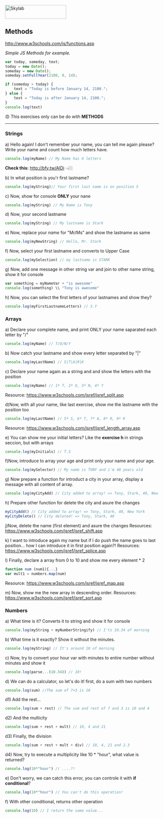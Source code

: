<img src="http://www.skylabcoders.com/images/403/default.png" alt="Skylab" style="width:200px;height:45px;">

## Methods

http://www.w3schools.com/js/functions.asp

*Simple JS Methods for example.*

```javascript
var today, someday, text;
today = new Date();
someday = new Date();
someday.setFullYear(2100, 0, 14);

if (someday > today) {
    text = "Today is before January 14, 2100.";
} else {
    text = "Today is after January 14, 2100.";
}
console.log(text)

```
:angry: This exercises only can be do with **METHODS**

---


### Strings
a) Hello again! I don't remember your name, you can tell me again please?
Write your name and count how much letters have.
```javascript
console.log(myName) // My Name has 4 letters 
```
**Check this:** http://bfy.tw/AlDi 👈🏼

b) In what position is you'r first lastname?
```javascript
console.log(myString)// Your first last name is on position 5
```
 
c) Now, show for console **ONLY** your nane 
```javascript
console.log(myString) // My Name is Tony 
```
 
d) Now, your second lastname 
```javascript
console.log(myString) // My lastname is Stark
```
 
e) Now, replace your *name* for "Mr/Ms" and show the lastname as same 
```javascript
console.log(myNewString) // Hello, Mr. Stark 
```
 
f) Now, select your first lastname and converts to Upper Case
```javascript
console.log(mySelection) // my lastname is STARK
```

g) Now, add one message in other string var and join to other name string, show it for console
```javascript
var something = myNameVar + "is awesome"
console.log(something) \\ "Tony is awesome"

```

h) Now, you can select the first letters of your lastnames and show they?
```javascript
console.log(myFirstLastnameLetters) // S.Y
```

### Arrays
a) Declare your complete name, and print ONLY your name saparated each letter by "/"
```javascript
console.log(myName) // T/O/N/Y
```

b) Now catch your lastname and show every letter separated by "|"
```javascript
console.log(myLastName) // S|T|A|R|K
```

c) Declare your name again as a string and and show the letters with the position
```javascript
console.log(myName) // 1º T, 2º O, 3º N, 4º Y
```
Resource: https://www.w3schools.com/jsref/jsref_split.asp

d)Now, with all your name, like last exercise, show me the lastname with the position too
```javascript
console.log(myLastName) // 5º S, 6º T, 7º A, 8º R, 9º K
```
Resource: https://www.w3schools.com/jsref/jsref_length_array.asp

e) You can show me your initial letters? Like the **exercise h** in strings seccion, but with arrays 
```javascript
console.log(myInitials) // T.S
```

f)Now, introduce to array your age and print only your name and your age.
```javascript
console.log(mySelector) // My name is TONY and i'm 40 years old
```

g) Now prepare a function for introduct a city in your array, display a message with all content of array.
```javascript
console.log(myCityAdd) // City added to array! => Tony, Stark, 40, New York
```

h) Prepare other function for delete the city and asure the changes
```javascript
myCityAdd() // City added to array! => Tony, Stark, 40, New York
myCityDelete() // City deleted! => Tony, Stark, 40
```

j)Now, delete the name (first element) and asure the changes
Resources: https://www.w3schools.com/jsref/jsref_shift.asp

k) I want to introduce again my name but if I do push the name goes to last position... how I can introduce it in first position again?!
Resources: https://www.w3schools.com/jsref/jsref_splice.asp

l) Finally, declare a array from 0 to 10 and show me every element * 2
```javascript
function num (num1){...}
var mult1 = numbers.map(num)
```
Resource: https://www.w3schools.com/jsref/jsref_map.asp

m) Now, show me the new array in descending order.
Resources: https://www.w3schools.com/jsref/jsref_sort.asp

### Numbers
a) What time is it? Converts it to string and show it for console
```javascript
console.log(myString + myNumberStringify) // I'ts 10.34 of morning
```

b) What time is it exactly? Show it without the minutes.
```javascript
console.log(myString) // It's around 10 of morning
```

c) Now, try to convert your hour var with minutes to entire number without minutes and show it
```javascript
console.log(parse...(10.34)) // 10!
```

d) We can do a calculator, so let's do it! first, do a sum with two numbers
```javascript
console.log(sum) //The sum of 7+3 is 10
```

d1) Add the rest...
```javascript
console.log(sum + rest) // The sum and rest of 7 and 3 is 10 and 4 
```

d2) And the multicity
```javascript
console.log(sum + rest + mult) // 10, 4 and 21
```

d3) Finally, the division
```javascript
console.log(sum + rest + mult + div) // 10, 4, 21 and 2.3
```

d4) Now, try to execute a multiplicity like 10 * "hour", what value is returned?
```javascript
console.log(10*"hour") // ....?!
```

e) Don't worry, we can catch this error, you can controle it with **if conditional**?
```javascript
console.log(10*"hour") // You can't do this operation!
```

f) With other conditional, returns other operation
```javascript
console.log(10) // I return the same value...
```



